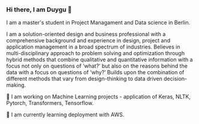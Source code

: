 ### Hi there, I am Duygu 👋

I am a master's student in Project Managament and Data science in Berlin.

I am a solution-oriented design and business professional with a comprehensive background and experience in design, project and 
application management in a broad spectrum of industries. Believes in multi-disciplinary approach to problem solving and optimization 
through hybrid methods that combine qualitative and quantitative information with a focus not only on questions of ‘what?’ but also on the 
reasons behind the data with a focus on questions of ‘why?’ Builds upon the combination of different methods that vary from design-thinking 
to data driven decision-making.

🔭 I am working on Machine Learning projects - application of Keras, NLTK, Pytorch, Transformers, Tensorflow.

🌱 I am currently learning deployment with AWS.

<!--
**Duygubirol/Duygubirol** is a ✨ _special_ ✨ repository because its `README.md` (this file) appears on your GitHub profile.

Here are some ideas to get you started:

- 🔭 I’m currently working on ...
- 🌱 I’m currently learning ...
- 👯 I’m looking to collaborate on ...
- 🤔 I’m looking for help with ...
- 💬 Ask me about ...
- 📫 How to reach me: ...
- 😄 Pronouns: ...
- ⚡ Fun fact: ...
-->
